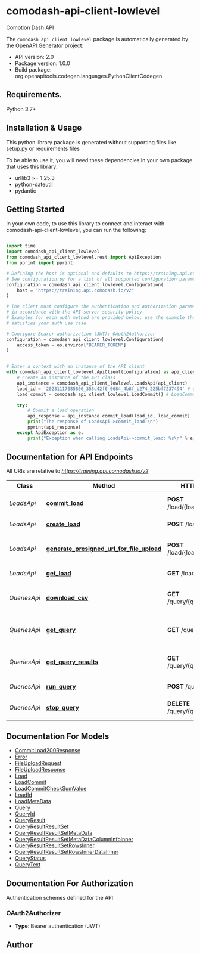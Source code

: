 # comodash-api-client-lowlevel
Comotion Dash API

The `comodash_api_client_lowlevel` package is automatically generated by the [OpenAPI Generator](https://openapi-generator.tech) project:

- API version: 2.0
- Package version: 1.0.0
- Build package: org.openapitools.codegen.languages.PythonClientCodegen

## Requirements.

Python 3.7+

## Installation & Usage

This python library package is generated without supporting files like setup.py or requirements files

To be able to use it, you will need these dependencies in your own package that uses this library:

* urllib3 >= 1.25.3
* python-dateutil
* pydantic

## Getting Started

In your own code, to use this library to connect and interact with comodash-api-client-lowlevel,
you can run the following:

```python

import time
import comodash_api_client_lowlevel
from comodash_api_client_lowlevel.rest import ApiException
from pprint import pprint

# Defining the host is optional and defaults to https://training.api.comodash.io/v2
# See configuration.py for a list of all supported configuration parameters.
configuration = comodash_api_client_lowlevel.Configuration(
    host = "https://training.api.comodash.io/v2"
)

# The client must configure the authentication and authorization parameters
# in accordance with the API server security policy.
# Examples for each auth method are provided below, use the example that
# satisfies your auth use case.

# Configure Bearer authorization (JWT): OAuth2Authorizer
configuration = comodash_api_client_lowlevel.Configuration(
    access_token = os.environ["BEARER_TOKEN"]
)


# Enter a context with an instance of the API client
with comodash_api_client_lowlevel.ApiClient(configuration) as api_client:
    # Create an instance of the API class
    api_instance = comodash_api_client_lowlevel.LoadsApi(api_client)
    load_id = '20231117085806_355d42f6_0684_4b8f_b274_225bf7237494' # str | Unique identifier for the load operation
    load_commit = comodash_api_client_lowlevel.LoadCommit() # LoadCommit | 

    try:
        # Commit a load operation
        api_response = api_instance.commit_load(load_id, load_commit)
        print("The response of LoadsApi->commit_load:\n")
        pprint(api_response)
    except ApiException as e:
        print("Exception when calling LoadsApi->commit_load: %s\n" % e)

```

## Documentation for API Endpoints

All URIs are relative to *https://training.api.comodash.io/v2*

Class | Method | HTTP request | Description
------------ | ------------- | ------------- | -------------
*LoadsApi* | [**commit_load**](comodash_api_client_lowlevel/docs/LoadsApi.md#commit_load) | **POST** /load/{load_id}/commit | Commit a load operation
*LoadsApi* | [**create_load**](comodash_api_client_lowlevel/docs/LoadsApi.md#create_load) | **POST** /load | Create a new load
*LoadsApi* | [**generate_presigned_url_for_file_upload**](comodash_api_client_lowlevel/docs/LoadsApi.md#generate_presigned_url_for_file_upload) | **POST** /load/{load_id}/file | Generate presigned URL for file upload
*LoadsApi* | [**get_load**](comodash_api_client_lowlevel/docs/LoadsApi.md#get_load) | **GET** /load/{load_id} | Get load metadata
*QueriesApi* | [**download_csv**](comodash_api_client_lowlevel/docs/QueriesApi.md#download_csv) | **GET** /query/{query_id}/csv | Download the csv result file of a query
*QueriesApi* | [**get_query**](comodash_api_client_lowlevel/docs/QueriesApi.md#get_query) | **GET** /query/{query_id} | Get information about a query
*QueriesApi* | [**get_query_results**](comodash_api_client_lowlevel/docs/QueriesApi.md#get_query_results) | **GET** /query/{query_id}/result | Get paginated results of a query
*QueriesApi* | [**run_query**](comodash_api_client_lowlevel/docs/QueriesApi.md#run_query) | **POST** /query | Run a query
*QueriesApi* | [**stop_query**](comodash_api_client_lowlevel/docs/QueriesApi.md#stop_query) | **DELETE** /query/{query_id} | Stop a running query


## Documentation For Models

 - [CommitLoad200Response](comodash_api_client_lowlevel/docs/CommitLoad200Response.md)
 - [Error](comodash_api_client_lowlevel/docs/Error.md)
 - [FileUploadRequest](comodash_api_client_lowlevel/docs/FileUploadRequest.md)
 - [FileUploadResponse](comodash_api_client_lowlevel/docs/FileUploadResponse.md)
 - [Load](comodash_api_client_lowlevel/docs/Load.md)
 - [LoadCommit](comodash_api_client_lowlevel/docs/LoadCommit.md)
 - [LoadCommitCheckSumValue](comodash_api_client_lowlevel/docs/LoadCommitCheckSumValue.md)
 - [LoadId](comodash_api_client_lowlevel/docs/LoadId.md)
 - [LoadMetaData](comodash_api_client_lowlevel/docs/LoadMetaData.md)
 - [Query](comodash_api_client_lowlevel/docs/Query.md)
 - [QueryId](comodash_api_client_lowlevel/docs/QueryId.md)
 - [QueryResult](comodash_api_client_lowlevel/docs/QueryResult.md)
 - [QueryResultResultSet](comodash_api_client_lowlevel/docs/QueryResultResultSet.md)
 - [QueryResultResultSetMetaData](comodash_api_client_lowlevel/docs/QueryResultResultSetMetaData.md)
 - [QueryResultResultSetMetaDataColumnInfoInner](comodash_api_client_lowlevel/docs/QueryResultResultSetMetaDataColumnInfoInner.md)
 - [QueryResultResultSetRowsInner](comodash_api_client_lowlevel/docs/QueryResultResultSetRowsInner.md)
 - [QueryResultResultSetRowsInnerDataInner](comodash_api_client_lowlevel/docs/QueryResultResultSetRowsInnerDataInner.md)
 - [QueryStatus](comodash_api_client_lowlevel/docs/QueryStatus.md)
 - [QueryText](comodash_api_client_lowlevel/docs/QueryText.md)


<a id="documentation-for-authorization"></a>
## Documentation For Authorization


Authentication schemes defined for the API:
<a id="OAuth2Authorizer"></a>
### OAuth2Authorizer

- **Type**: Bearer authentication (JWT)


## Author




